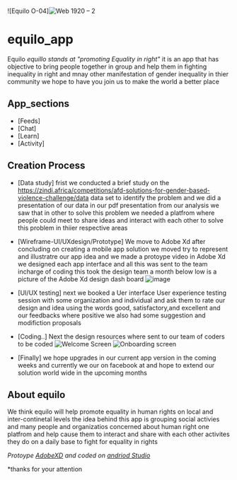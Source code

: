 ![Equilo O-04]![Web 1920 – 2](https://user-images.githubusercontent.com/44718084/131264808-1a107a03-e0a7-4435-beda-6b62270a44e4.png)
# equilo_app
Equilo <i>equillo stands at "promoting Equality in right"</i>
it is an app that has objective to bring people together in group and help them 
in fighting inequality in right and mnay other manifestation of gender inequality 
in thier community we hope to have you join us to make the world a better place

## App_sections

* [Feeds]
* [Chat]
* [Learn]
* [Activity]

## Creation Process 

* [Data study] frist we conducted a brief study on the https://zindi.africa/competitions/afd-solutions-for-gender-based-violence-challenge/data data set
to identify the problem and we did a presentation of our data in our pdf presentation from our analysis we saw that in other to solve this  problem 
 we needed a platfrom where people could meet to share ideas and interact with each other to solve this problem in thiier respective areas 

* [Wireframe-UI/UXdesign/Prototype] We  move to Adobe Xd after concluding on creating a mobile app solution we moved 
try to represent and illustratre our app idea and we made a protoype video 
in Adobe Xd we designed each app interface and all this was sent to the team incharge of coding this took the design
team a month  below low is a picture of the Adobe Xd design dash board
![image](https://user-images.githubusercontent.com/44718084/130881067-8eac1ccf-fd72-4a16-ba1c-51899b183da0.png)

* [UI/UX testing] next we booked a Uer interface User experience testing session with some organization and individual and 
ask them to rate our design and idea using the words good, satisfactory,and excellent 
and our feedbacks where positive we also had some suggestion and modifiction proposals 

* [Coding..] Next the design resources where sent to our team of coders to be coded 
![Welcome Screen](https://user-images.githubusercontent.com/44718084/130885970-2a04f380-f9a3-4187-a960-2caf72df6b3e.png)
![Onboarding screen](https://user-images.githubusercontent.com/44718084/130886076-82a9ddcc-a3b2-42b6-9449-53236bbb24d2.png)

* [Finally] we hope upgrades in our current app version in the coming weeks 
and currently we our on facebook at and hope to extend our solution world wide in the upcoming months  


## About equilo

We think equilo will help promote equality in human rights on local and inter-continetal levels
the idea behind this app  is grouping social activies and many people and organizatios concerned 
about human right one platfrom and help cause them to interact and share with each other 
activites they do on a daily base to fight for equality in rights 

<i>Protoype [AdobeXD](https://www.adobe.com/) and coded on [andriod Studio](https://developer.android.com/studio)</i>

*thanks for your attention 
